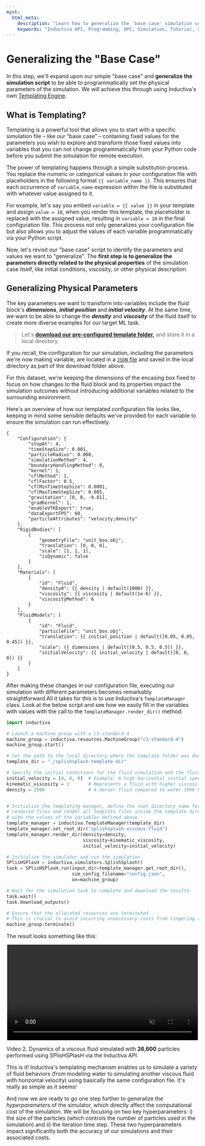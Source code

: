 ```yaml
---
myst:
  html_meta:
    description: "Learn how to generalize the 'base case' simulation script using Inductiva's Templating Engine to modify parameters programmatically directly from your Python code."
    keywords: "Inductiva API, Programming, HPC, Simulation, Tutorial, Synthetic Data Generation, Physics-ML, SPH"
---
```


# Generalizing the "Base Case"

In this step, we'll expand upon our simple "base case" and **generalize the simulation script**
to be able to programmatically set the physical parameters of the simulation.
We will achieve this through using Inductiva's own [Templating Engine](../intro_to_api/templating.html).

## What is Templating?

Templating is a powerful tool that allows you to start with a specific simulation  file – like our “base case” – containing fixed values for the parameters you wish to explore and transform those fixed values into variables that you can not change 
programmatically from your Python code before you submit the simulation for remote execution.

The power of templating happens through a simple substitution process. You replace the numeric or categorical values in your configuration file with placeholders in the following format `{{ variable_name }}`. This ensures that each occurrence of `variable_name` expression within the file is substituted with whatever value assigned to it.

For example, let's say you embed `variable = {{ value }}` in your template and assign `value = 10`, when you render this template, the placeholder is replaced with the assigned value, resulting in `variable = 10` in the final configuration file. This process not only generalizes your configuration file but also allows you to adjust the values of each variable programmatically via your Python script.

Now, let's revisit our "base case" script to identify the parameters and values
we want to "generalize". The **first step is to generalize the parameters directly related to the physical properties** of the simulation case itself, like initial conditions, viscosity, or other physical
description.

## Generalizing Physical Parameters

The key parameters we want to transform into variables include the fluid block's ***dimensions***, ***initial position*** and ***initial velocity***. At the same time, we want to be able to change the ***density*** and ***viscosity*** of the fluid itself to create more diverse examples for our target ML task.

>Let's **<a href="../_static/generating-synthetic-data/splishsplash-template-dir.zip" download="splishsplash-template-dir.zip" class="bi bi-cloud-download-fill">download our pre-configured template folder,</a>** and store it in a local directory.

If you recall, the configuration for our simulation, including the parameters we're now
making variable, are located in a [`JSON` file](synthetic-data-generation-2.md) and saved in the local directory as part of the download folder above.

For this dataset, we're keeping the dimensions of the encasing box fixed to focus on how changes to the fluid block and its properties impact the simulation outcomes without introducing additional variables related to the surrounding
environment.

Here's an overview of how our templated configuration file looks like, keeping in mind some sensible defaults we've provided for each variable to ensure the simulation can run effectively.

```text
{
    "Configuration": {
        "stopAt": 4,
        "timeStepSize": 0.001,
        "particleRadius": 0.008,
        "simulationMethod": 4,
        "boundaryHandlingMethod": 0,
        "kernel": 1,
        "cflMethod": 1,
        "cflFactor": 0.5,
        "cflMinTimeStepSize": 0.0001,
        "cflMaxTimeStepSize": 0.005,
        "gravitation": [0, 0, -9.81],
        "gradKernel": 1,
        "enableVTKExport": true,
        "dataExportFPS": 60,
        "particleAttributes": "velocity;density"
    },
    "RigidBodies": [
        {
            "geometryFile": "unit_box.obj",
            "translation": [0, 0, 0],
            "scale": [1, 1, 1],
            "isDynamic": false
        }
    ],
    "Materials": [
        {
            "id": "Fluid",
            "density0": {{ density | default(1000) }},
            "viscosity": {{ viscosity | default(1e-6) }},
            "viscosityMethod": 6
        }
    ],
    "FluidModels": [
        {
            "id": "Fluid",
            "particleFile": "unit_box.obj",
            "translation": {{ initial_position | default([0.05, 0.05, 0.45]) }},
            "scale": {{ dimensions | default([0.5, 0.5, 0.5]) }},
            "initialVelocity": {{ initial_velocity | default([0, 0, 0]) }}
        }
    ]
}
```

After making these changes in our configuration file, executing our simulation with different parameters becomes remarkably straightforward.All it takes for this is to use Inductiva's ``TemplateManager`` class. Look at the below script and see how we easily fill in the variables with values with the call to the ``TemplateManager.render_dir()`` method:

```python
import inductiva

# Launch a machine group with a c3-standard-4
machine_group = inductiva.resources.MachineGroup("c3-standard-4")
machine_group.start()

# Set the path to the local directory where the template folder was downloaded
template_dir = "./splishsplash-template-dir"

# Specify the initial conditions for the fluid simulation and the fluid's properties
initial_velocity = [4, 0, 0]  # Example: A high horizontal initial speed m/s in the x direction 
kinematic_viscosity = 2       # Represents a fluid with higher viscosity m^2/s
density = 2500                # A denser fluid compared to water 1000 kg/m^3


# Initialize the templating manager, define the root directory name for the
# rendered files and render all template files inside the template directory
# with the values of the variables defined above.
template_manager = inductiva.TemplateManager(template_dir)
template_manager.set_root_dir("splishsplash-viscous-fluid")
template_manager.render_dir(density=density,
                            viscosity=kinematic_viscosity,
                            initial_velocity=initial_velocity)

# Initialize the simulator and run the simulation
SPlisHSPlasH = inductiva.simulators.SplishSplash()
task = SPlisHSPlasH.run(input_dir=template_manager.get_root_dir(),
                        sim_config_filename="config.json",
                        on=machine_group)

# Wait for the simulation task to complete and download the results
task.wait()
task.download_outputs()

# Ensure that the allocated resources are terminated
# This is crucial to avoid incurring unnecessary costs from lingering resources
machine_group.terminate()
```

The result looks something like this:

<div style="display: flex; justify-content:center">
<video width=500 loop muted autoplay preload="auto">
<source src="../_static/generating-synthetic-data/viscous_flow.mp4" type="video/mp4">
</video>
</div>

Video 2. Dynamics of a viscous fluid simulated with **26,600** particles performed using SPlisHSPlasH via the Inductiva API.

This is it! Inductiva's templating mechanism enables us to simulate a variety of fluid behaviors (from modeling water to simulating another viscous fluid with horizontal velocity) using basically the same configuration file. It's really as simple as it seems!

And now we are ready to go one step further to generalize the *hyperparameters* of the simulator, which directly affect the computational cost of the simulation. We will be focusing on two key hyperparameters: i) the size of the particles (which controls the number of particles used in the simulation) and ii) the iteration time step. These two hyperparameters impact significantly both the accuracy of our simulations and their associated costs.
